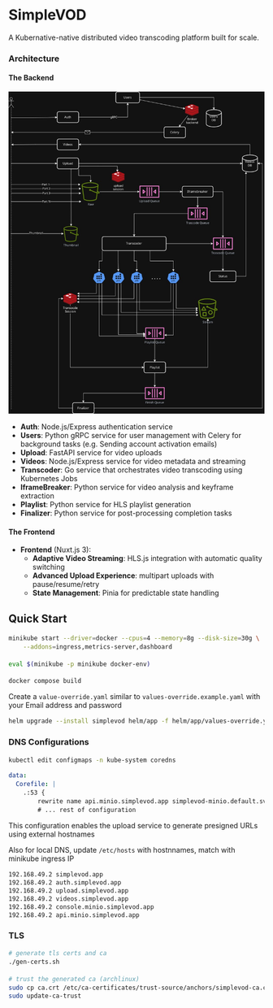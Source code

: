 # SimpleVOD

A Kubernative-native distributed video transcoding platform built for scale.

### Architecture

#### The Backend

![Backend Architecture](images/Architecture.jpg)

- **Auth**: Node.js/Express authentication service
- **Users**: Python gRPC service for user management with Celery for background tasks (e.g. Sending account activation emails)
- **Upload**: FastAPI service for video uploads
- **Videos**: Node.js/Express service for video metadata and streaming
- **Transcoder**: Go service that orchestrates video transcoding using Kubernetes Jobs
- **IframeBreaker**: Python service for video analysis and keyframe extraction
- **Playlist**: Python service for HLS playlist generation
- **Finalizer**: Python service for post-processing completion tasks

#### The Frontend

- **Frontend** (Nuxt.js 3):
  - **Adaptive Video Streaming**: HLS.js integration with automatic quality switching
  - **Advanced Upload Experience**: multipart uploads with pause/resume/retry
  - **State Management**: Pinia for predictable state handling

## Quick Start

```bash
minikube start --driver=docker --cpus=4 --memory=8g --disk-size=30g \
    --addons=ingress,metrics-server,dashboard

eval $(minikube -p minikube docker-env)

docker compose build
```

Create a `value-override.yaml` similar to `values-override.example.yaml` with your Email address and password

```bash
helm upgrade --install simplevod helm/app -f helm/app/values-override.yaml
```

### DNS Configurations

```bash
kubectl edit configmaps -n kube-system coredns
```

```yaml
data:
  Corefile: |
    .:53 {
        rewrite name api.minio.simplevod.app simplevod-minio.default.svc.cluster.local
        # ... rest of configuration
```

This configuration enables the upload service to generate presigned URLs using external hostnames

Also for local DNS, update `/etc/hosts` with hostnnames, match with minikube ingress IP

```plaintext
192.168.49.2 simplevod.app
192.168.49.2 auth.simplevod.app
192.168.49.2 upload.simplevod.app
192.168.49.2 videos.simplevod.app
192.168.49.2 console.minio.simplevod.app
192.168.49.2 api.minio.simplevod.app
```

### TLS

```bash
# generate tls certs and ca
./gen-certs.sh

# trust the generated ca (archlinux)
sudo cp ca.crt /etc/ca-certificates/trust-source/anchors/simplevod-ca.crt
sudo update-ca-trust
```

```

```
